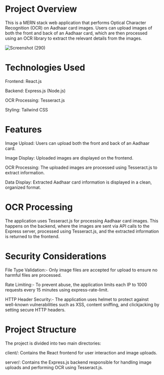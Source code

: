 # Project Overview
This is a MERN stack web application that performs Optical Character Recognition (OCR) on Aadhaar card images.
Users can upload images of both the front and back of an Aadhaar card, 
which are then processed using an OCR library to extract the relevant details from the images.

![Screenshot (290)](https://github.com/user-attachments/assets/553956b3-712a-4f34-9b44-20f423e7de5a)


# Technologies Used
Frontend: React.js

Backend: Express.js (Node.js)

OCR Processing: Tesseract.js

Styling: Tailwind CSS


# Features
Image Upload: Users can upload both the front and back of an Aadhaar card.

Image Display: Uploaded images are displayed on the frontend.

OCR Processing: The uploaded images are processed using Tesseract.js to extract information.

Data Display: Extracted Aadhaar card information is displayed in a clean, organized format.

# OCR Processing
The application uses Tesseract.js for processing Aadhaar card images. This happens on the backend,
where the images are sent via API calls to the Express server, processed using Tesseract.js, and the extracted information is returned to the frontend.

# Security Considerations
File Type Validation:- Only image files are accepted for upload to ensure no harmful files are processed.

Rate Limiting:- To prevent abuse, the application limits each IP to 1000 requests every 15 minutes using express-rate-limit.

HTTP Header Security:- The application uses helmet to protect against well-known vulnerabilities such as XSS, content sniffing, and clickjacking by setting secure HTTP headers.

# Project Structure
The project is divided into two main directories:

client/: Contains the React frontend for user interaction and image uploads.

server/: Contains the Express.js backend responsible for handling image uploads and performing OCR using Tesseract.js.
